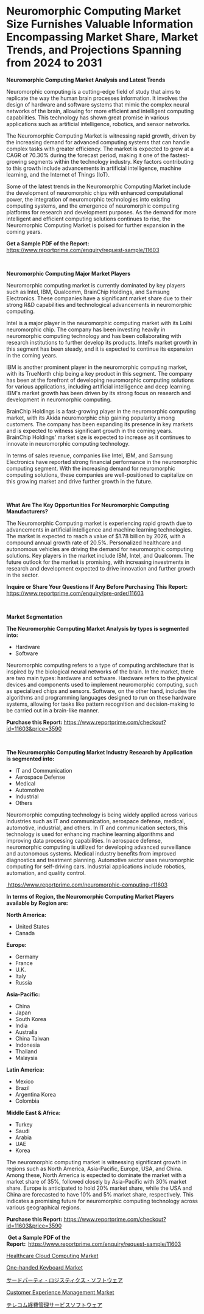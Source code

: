 <p><h1>Neuromorphic Computing Market Size Furnishes Valuable Information Encompassing Market Share, Market Trends, and Projections Spanning from 2024 to 2031</h1></p><p><strong>Neuromorphic Computing Market Analysis and Latest Trends</strong></p>
<p><p>Neuromorphic computing is a cutting-edge field of study that aims to replicate the way the human brain processes information. It involves the design of hardware and software systems that mimic the complex neural networks of the brain, allowing for more efficient and intelligent computing capabilities. This technology has shown great promise in various applications such as artificial intelligence, robotics, and sensor networks.</p><p>The Neuromorphic Computing Market is witnessing rapid growth, driven by the increasing demand for advanced computing systems that can handle complex tasks with greater efficiency. The market is expected to grow at a CAGR of 70.30% during the forecast period, making it one of the fastest-growing segments within the technology industry. Key factors contributing to this growth include advancements in artificial intelligence, machine learning, and the Internet of Things (IoT).</p><p>Some of the latest trends in the Neuromorphic Computing Market include the development of neuromorphic chips with enhanced computational power, the integration of neuromorphic technologies into existing computing systems, and the emergence of neuromorphic computing platforms for research and development purposes. As the demand for more intelligent and efficient computing solutions continues to rise, the Neuromorphic Computing Market is poised for further expansion in the coming years.</p></p>
<p><strong>Get a Sample PDF of the Report:&nbsp;</strong> <a href="https://www.reportprime.com/enquiry/request-sample/11603">https://www.reportprime.com/enquiry/request-sample/11603</a></p>
<p>&nbsp;</p>
<p><strong>Neuromorphic Computing Major Market Players</strong></p>
<p><p>Neuromorphic computing market is currently dominated by key players such as Intel, IBM, Qualcomm, BrainChip Holdings, and Samsung Electronics. These companies have a significant market share due to their strong R&D capabilities and technological advancements in neuromorphic computing.</p><p>Intel is a major player in the neuromorphic computing market with its Loihi neuromorphic chip. The company has been investing heavily in neuromorphic computing technology and has been collaborating with research institutions to further develop its products. Intel's market growth in this segment has been steady, and it is expected to continue its expansion in the coming years.</p><p>IBM is another prominent player in the neuromorphic computing market, with its TrueNorth chip being a key product in this segment. The company has been at the forefront of developing neuromorphic computing solutions for various applications, including artificial intelligence and deep learning. IBM's market growth has been driven by its strong focus on research and development in neuromorphic computing.</p><p>BrainChip Holdings is a fast-growing player in the neuromorphic computing market, with its Akida neuromorphic chip gaining popularity among customers. The company has been expanding its presence in key markets and is expected to witness significant growth in the coming years. BrainChip Holdings' market size is expected to increase as it continues to innovate in neuromorphic computing technology.</p><p>In terms of sales revenue, companies like Intel, IBM, and Samsung Electronics have reported strong financial performance in the neuromorphic computing segment. With the increasing demand for neuromorphic computing solutions, these companies are well-positioned to capitalize on this growing market and drive further growth in the future.</p></p>
<p>&nbsp;</p>
<p><strong>What Are The Key Opportunities For Neuromorphic Computing Manufacturers?</strong></p>
<p><p>The Neuromorphic Computing market is experiencing rapid growth due to advancements in artificial intelligence and machine learning technologies. The market is expected to reach a value of $1.78 billion by 2026, with a compound annual growth rate of 20.5%. Personalized healthcare and autonomous vehicles are driving the demand for neuromorphic computing solutions. Key players in the market include IBM, Intel, and Qualcomm. The future outlook for the market is promising, with increasing investments in research and development expected to drive innovation and further growth in the sector.</p></p>
<p><strong>Inquire or Share Your Questions If Any Before Purchasing This Report:</strong> <a href="https://www.reportprime.com/enquiry/pre-order/11603">https://www.reportprime.com/enquiry/pre-order/11603</a></p>
<p>&nbsp;</p>
<p><strong>Market Segmentation</strong></p>
<p><strong>The Neuromorphic Computing Market Analysis by types is segmented into:</strong></p>
<p><ul><li>Hardware</li><li>Software</li></ul></p>
<p><p>Neuromorphic computing refers to a type of computing architecture that is inspired by the biological neural networks of the brain. In the market, there are two main types: hardware and software. Hardware refers to the physical devices and components used to implement neuromorphic computing, such as specialized chips and sensors. Software, on the other hand, includes the algorithms and programming languages designed to run on these hardware systems, allowing for tasks like pattern recognition and decision-making to be carried out in a brain-like manner.</p></p>
<p><strong>Purchase this Report:&nbsp;</strong><a href="https://www.reportprime.com/checkout?id=11603&price=3590">https://www.reportprime.com/checkout?id=11603&price=3590</a></p>
<p>&nbsp;</p>
<p><strong>The Neuromorphic Computing Market Industry Research by Application is segmented into:</strong></p>
<p><ul><li>IT and Communication</li><li>Aerospace Defense</li><li>Medical</li><li>Automotive</li><li>Industrial</li><li>Others</li></ul></p>
<p><p>Neuromorphic computing technology is being widely applied across various industries such as IT and communication, aerospace defense, medical, automotive, industrial, and others. In IT and communication sectors, this technology is used for enhancing machine learning algorithms and improving data processing capabilities. In aerospace defense, neuromorphic computing is utilized for developing advanced surveillance and autonomous systems. Medical industry benefits from improved diagnostics and treatment planning. Automotive sector uses neuromorphic computing for self-driving cars. Industrial applications include robotics, automation, and quality control.</p></p>
<p><a href="https://www.reportprime.com/neuromorphic-computing-r11603">&nbsp;https://www.reportprime.com/neuromorphic-computing-r11603</a></p>
<p><strong>In terms of Region, the Neuromorphic Computing Market Players available by Region are:</strong></p>
<p>
    <p> <strong> North America: </strong>
        <ul>
            <li>United States</li>
            <li>Canada</li>
        </ul>
        </p> 
    <p> <strong> Europe: </strong>
        <ul>
            <li>Germany</li>
            <li>France</li>
            <li>U.K.</li>
            <li>Italy</li>
            <li>Russia</li>
        </ul>
        </p> 
    <p> <strong> Asia-Pacific: </strong>
        <ul>
            <li>China</li>
            <li>Japan</li>
            <li>South Korea</li>
            <li>India</li>
            <li>Australia</li>
            <li>China Taiwan</li>
            <li>Indonesia</li>
            <li>Thailand</li>
            <li>Malaysia</li>
        </ul>
        </p> 
    <p> <strong> Latin America: </strong>
        <ul>
            <li>Mexico</li>
            <li>Brazil</li>
            <li>Argentina Korea</li>
            <li>Colombia</li>
        </ul>
        </p> 
    <p> <strong> Middle East & Africa: </strong>
        <ul>
            <li>Turkey</li>
            <li>Saudi</li>
            <li>Arabia</li>
            <li>UAE</li>
            <li>Korea</li>
        </ul>
    </p>
    </p>
<p><p>The neuromorphic computing market is witnessing significant growth in regions such as North America, Asia-Pacific, Europe, USA, and China. Among these, North America is expected to dominate the market with a market share of 35%, followed closely by Asia-Pacific with 30% market share. Europe is anticipated to hold 20% market share, while the USA and China are forecasted to have 10% and 5% market share, respectively. This indicates a promising future for neuromorphic computing technology across various geographical regions.</p></p>
<p><strong>Purchase this Report: </strong><a href="https://www.reportprime.com/checkout?id=11603&price=3590">https://www.reportprime.com/checkout?id=11603&price=3590</a></p>
<p>&nbsp;<strong>Get a Sample PDF of the Report:&nbsp;&nbsp;</strong><a href="https://www.reportprime.com/enquiry/request-sample/11603">https://www.reportprime.com/enquiry/request-sample/11603</a></p>
<p><strong></strong></p>
<p><p><a href="https://github.com/AdrianaPaucek2023/Market-Research-Report-List-1/blob/main/healthcare-cloud-computing-market.md">Healthcare Cloud Computing Market</a></p><p><a href="https://issuu.com/reportprime-2/docs/one-handed-keyboard-market-size-2030.pptx">One-handed Keyboard Market</a></p><p><a href="https://github.com/leigh4852023/Market-Research-Report-List-1/blob/main/779675983125.md">サードパーティ・ロジスティクス・ソフトウェア</a></p><p><a href="https://github.com/lorenzaSchmeler/Market-Research-Report-List-1/blob/main/customer-experience-management-market.md">Customer Experience Management Market</a></p><p><a href="https://github.com/SimeonBode1/Market-Research-Report-List-1/blob/main/482725883126.md">テレコム経費管理サービスソフトウェア</a></p></p>